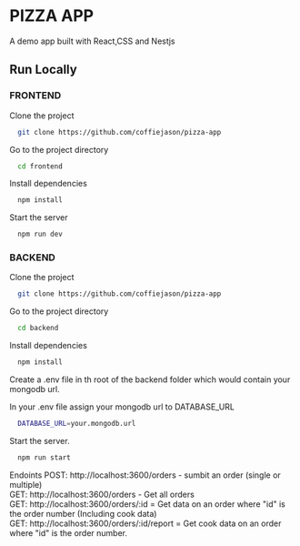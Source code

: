 
# PIZZA APP

A demo app built with React,CSS and Nestjs


## Run Locally 
### FRONTEND


Clone the project

```bash
  git clone https://github.com/coffiejason/pizza-app
```

Go to the project directory

```bash
  cd frontend
```

Install dependencies

```bash
  npm install 
```

Start the server

```bash
  npm run dev
```


### BACKEND


Clone the project

```bash
  git clone https://github.com/coffiejason/pizza-app
```

Go to the project directory

```bash
  cd backend
```

Install dependencies

```bash
  npm install 
```

Create a .env file in th root of the backend folder which would contain your mongodb url.

In your .env file assign your mongodb url to DATABASE_URL

```bash
  DATABASE_URL=your.mongodb.url

```

Start the server. 

```bash
  npm run start
```


Endoints
 POST: http://localhost:3600/orders - sumbit an order (single or multiple) <br />
 GET: http://localhost:3600/orders - Get all orders <br />
 GET: http://localhost:3600/orders/:id = Get data on an order where "id" is the order number (Including cook data) <br />
 GET: http://localhost:3600/orders/:id/report = Get cook data on an order where "id" is the order number. 